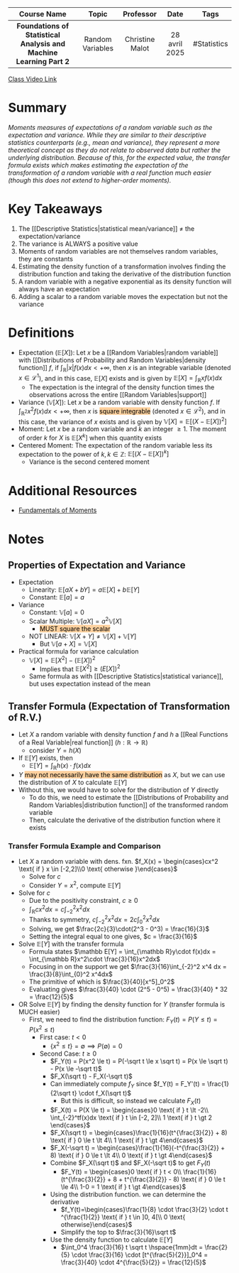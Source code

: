 |                             Course Name                             |      Topic       |    Professor    |     Date      |    Tags     |
| :-----------------------------------------------------------------: | :--------------: | :-------------: | :-----------: | :---------: |
| **Foundations of Statistical Analysis and Machine Learning Part 2** | Random Variables | Christine Malot | 28 avril 2025 | #Statistics |

[Class Video Link](https://dstisas-my.sharepoint.com/personal/johnny_najjar_dsti_institute/_layouts/15/stream.aspx?id=%2Fpersonal%2Fjohnny%5Fnajjar%5Fdsti%5Finstitute%2FDocuments%2FRecordings%281%29%2FA24%20%2D%20Common%20Link%20%2D%20DS%2DDE%2DDA%2D20250428%5F085826%2DMeeting%20Recording%2Emp4&ga=1&referrer=StreamWebApp%2EWeb&referrerScenario=AddressBarCopied%2Eview%2E2e01d2df%2Df23f%2D4d58%2D8e3d%2De9bd3cfbac91)

# Summary
*Moments measures of expectations of a random variable such as the expectation and variance. While they are similar to their descriptive statistics counterparts (e.g., mean and variance), they represent a more theoretical concept as they do not relate to observed data but rather the underlying distribution. Because of this, for the expected value, the transfer formula exists which makes estimating the expectation of the transformation of a random variable with a real function much easier (though this does not extend to higher-order moments).*

# Key Takeaways
1. The [[Descriptive Statistics|statistical mean/variance]] $\ne$ the expectation/variance
2. The variance is ALWAYS a positive value
3. Moments of random variables are not themselves random variables, they are constants
4. Estimating the density function of a transformation involves finding the distribution function and taking the derivative of the distribution function
5. A random variable with a negative exponential as its density function will always have an expectation
6. Adding a scalar to a random variable moves the expectation but not the variance 
# Definitions
- Expectation ($\mathbb E[X]$): Let $x$ be a [[Random Variables|random variable]] with [[Distributions of Probability and Random Variables|density function]] $f$, if $\int_{\mathbb R} |x|f(x)dx \lt + \infty$, then $x$ is an integrable variable (denoted $x \in \mathscr L^1$), and in this case, $\mathbb E[X]$ exists and is given by $\mathbb E[X] = \int_{\mathbb R}xf(x)dx$ 
	- The expectation is the integral of the density function times the observations across the entire [[Random Variables|support]]
- Variance ($\mathbb V[X]$): Let $x$ be a random variable with density function $f$. If $\int_{\mathbb R^2}x^2f(x)dx \lt + \infty$, then $x$ is <mark style="background: #FFB86CA6;">square integrable</mark> (denoted $x \in \mathscr L^2$), and in this case, the variance of $x$ exists and is given by $\mathbb V[X] = \mathbb E[(X - \mathbb E[X])^2]$
- Moment: Let $x$ be a random variable and $k$ an integer $\ge 1$. The moment of order $k$ for $X$ is $\mathbb E[X^k]$ when this quantity exists
- Centered Moment: The expectation of the random variable less its expectation to the power of $k, k \in \mathbb Z$: $\mathbb E[(X - \mathbb E[X])^k]$
	- Variance is the second centered moment
# Additional Resources
- [Fundamentals of Moments](https://www.statlect.com/fundamentals-of-probability/moments)

# Notes
## Properties of Expectation and Variance
- Expectation
	- Linearity: $\mathbb E[aX + bY] = a\mathbb E[X] + b\mathbb E[Y]$
	- Constant: $\mathbb E[a] = a$
- Variance
	- Constant: $\mathbb V[a] = 0$
	- Scalar Multiple: $\mathbb V[aX] = a^2\mathbb V[X]$
		- <mark style="background: #FFB86CA6;">MUST square the scalar</mark>
	- NOT LINEAR: $\mathbb V[X + Y] \ne \mathbb V[X] + \mathbb V[Y]$
		- But $\mathbb V[a + X] = \mathbb V[X]$
- Practical formula for variance calculation
	- $\mathbb V[X] = \mathbb E[X^2] - (\mathbb E[X])^2$
		- Implies that $\mathbb E[X^2] \ge \mathbb (E[X])^2$
	- Same formula as with [[Descriptive Statistics|statistical variance]], but uses expectation instead of the mean
## Transfer Formula (Expectation of Transformation of R.V.)
- Let $X$ a random variable with density function $f$ and $h$ a [[Real Functions of a Real Variable|real function]] ($h: \mathbb R \to \mathbb R$)
	- consider $Y = h(X)$
- If $\mathbb E[Y]$ exists, then
	- $\mathbb E[Y] = \int_{\mathbb R} h(x) \cdot f(x)dx$
- $Y$ <mark style="background: #FFB86CA6;">may not necessarily have the same distribution</mark> as $X$, but we can use the distribution of $X$ to calculate $\mathbb E[Y]$
- Without this, we would have to solve for the distribution of $Y$ directly
	- To do this, we need to estimate the [[Distributions of Probability and Random Variables|distribution function]] of the transformed random variable
	- Then, calculate the derivative of the distribution function where it exists
### Transfer Formula Example and Comparison
- Let $X$ a random variable with dens. fxn. $f_X(x) = \begin{cases}cx^2 \text{ if } x \in [-2,2]\\0 \text{ otherwise }\end{cases}$
	- Solve for $c$
	- Consider $Y = x^2$, compute $\mathbb E[Y]$
- Solve for $c$
	- Due to the positivity constraint, $c \ge 0$
	- $\int_{\mathbb R}cx^2dx = c\int_{-2}^2x^2dx$
	- Thanks to symmetry, $c\int_{-2}^2x^2dx=2c\int_{0}^2x^2dx$
	- Solving, we get $\frac{2c}{3}\cdot(2^3 - 0^3) = \frac{16}{3}$
	- Setting the integral equal to one gives, $c = \frac{3}{16}$
- Solve $\mathbb E[Y]$ with the transfer formula
	- Formula states $\mathbb E[Y] = \int_{\mathbb R}y\cdot f(x)dx = \int_{\mathbb R}x^2\cdot \frac{3}{16}x^2dx$
	- Focusing in on the support we get $\frac{3}{16}\int_{-2}^2 x^4 dx = \frac{3}{8}\int_{0}^2 x^4dx$
	- The primitive of which is $\frac{3}{40}[x^5]_0^2$
	- Evaluating gives $\frac{3}{40} \cdot (2^5 - 0^5) = \frac{3}{40} * 32 = \frac{12}{5}$
- OR Solve $\mathbb E[Y]$ by finding the density function for $Y$ (transfer formula is MUCH easier)
	- First, we need to find the distribution function: $F_Y(t) = P(Y \le t) = P(x^2 \le t)$
		- First case: $t \lt 0$
			- $\{x^2 \le t \} = \emptyset \implies P(\emptyset)=0$
		- Second Case: $t \ge 0$
			- $F_Y(t) = P(x^2 \le t) = P(-\sqrt t \le x \sqrt t) = P(x \le \sqrt t) - P(x \le -\sqrt t)$
			- $F_X(\sqrt t) - F_X(-\sqrt t)$
			- Can immediately compute $f_Y$ since $f_Y(t) = F_Y'(t) = \frac{1}{2\sqrt t} \cdot f_X(\sqrt t)$
				- But this is difficult, so instead we calculate $F_X(t)$
			- $F_X(t) = P(X \le t) = \begin{cases}0 \text{ if } t \lt -2\\ \int_{-2}^tf(x)dx \text{ if } t \in [-2, 2]\\ 1 \text{ if } t \gt 2 \end{cases}$
			- $F_X(\sqrt t) = \begin{cases}\frac{1}{16}(t^{\frac{3}{2}} + 8) \text{ if } 0 \le t \lt 4\\ 1 \text{ if } t \gt 4\end{cases}$
			- $F_X(-\sqrt t) = \begin{cases}\frac{1}{16}(-t^{\frac{3}{2}} + 8) \text{ if } 0 \le t \lt 4\\ 0 \text{ if } t \gt 4\end{cases}$
			- Combine $F_X(\sqrt t)$ and $F_X(-\sqrt t)$ to get $F_Y(t)$
				- $F_Y(t) = \begin{cases}0 \text{ if } t < 0\\ \frac{1}{16}(t^{\frac{3}{2}} + 8 + t^{\frac{3}{2}} - 8) \text{ if } 0 \le t \le 4\\ 1-0 = 1 \text{ if } t \gt 4\end{cases}$
			- Using the distribution function. we can determine the derivative
				- $f_Y(t)=\begin{cases}\frac{1}{8} \cdot \frac{3}{2} \cdot t ^{\frac{1}{2}} \text{ if } t \in ]0, 4[\\ 0 \text{ otherwise}\end{cases}$
				- Simplify the top to $\frac{3}{16}\sqrt t$
			- Use the density function to calculate $\mathbb E[Y]$
				- $\int_0^4 \frac{3}{16} t \sqrt t \hspace{1mm}dt = \frac{2}{5} \cdot \frac{3}{16} \cdot [t^{\frac{5}{2}}]_0^4 = \frac{3}{40} \cdot 4^{\frac{5}{2}} = \frac{12}{5}$